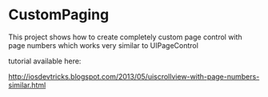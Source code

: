 CustomPaging
============

This project shows how to create completely custom page control with page numbers which works very similar to UIPageControl

tutorial available here: 

http://iosdevtricks.blogspot.com/2013/05/uiscrollview-with-page-numbers-similar.html
